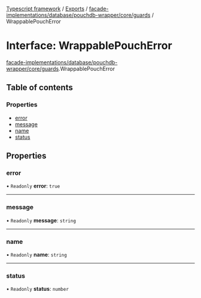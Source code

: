 [Typescript framework](../index.md) / [Exports](../modules.md) / [facade-implementations/database/pouchdb-wrapper/core/guards](../modules/facade_implementations_database_pouchdb_wrapper_core_guards.md) / WrappablePouchError

# Interface: WrappablePouchError

[facade-implementations/database/pouchdb-wrapper/core/guards](../modules/facade_implementations_database_pouchdb_wrapper_core_guards.md).WrappablePouchError

## Table of contents

### Properties

- [error](facade_implementations_database_pouchdb_wrapper_core_guards.WrappablePouchError.md#error)
- [message](facade_implementations_database_pouchdb_wrapper_core_guards.WrappablePouchError.md#message)
- [name](facade_implementations_database_pouchdb_wrapper_core_guards.WrappablePouchError.md#name)
- [status](facade_implementations_database_pouchdb_wrapper_core_guards.WrappablePouchError.md#status)

## Properties

### error

• `Readonly` **error**: ``true``

___

### message

• `Readonly` **message**: `string`

___

### name

• `Readonly` **name**: `string`

___

### status

• `Readonly` **status**: `number`
